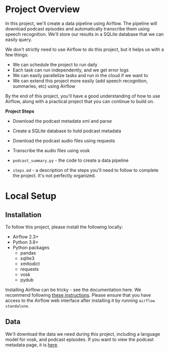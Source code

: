 # Project Overview

In this project, we'll create a data pipeline using Airflow.  The pipeline will download podcast episodes and automatically transcribe them using speech recognition.  We'll store our results in a SQLite database that we can easily query.

We don't strictly need to use Airflow to do this project, but it helps us with a few things:
* We can schedule the project to run daily
* Each task can run independently, and we get error logs
* We can easily parallelize tasks and run in the cloud if we want to
* We can extend this project more easily (add speech recognition, summaries, etc) using Airflow

By the end of this project, you'll have a good understanding of how to use Airflow, along with a practical project that you can continue to build on.

**Project Steps**

* Download the podcast metadata xml and parse
* Create a SQLite database to hold podcast metadata
* Download the podcast audio files using requests
* Transcribe the audio files using vosk

* `podcast_summary.py` - the code to create a data pipeline
* `steps.md` - a description of the steps you'll need to follow to complete the project.  It's not perfectly organized.

# Local Setup

## Installation

To follow this project, please install the following locally:

* Airflow 2.3+
* Python 3.8+
* Python packages
    * pandas
    * sqlite3
    * xmltodict
    * requests
    * vosk
    * pydub

Installing Airflow can be tricky - see the documentation here.  We recommend following [these instructions](https://airflow.apache.org/docs/apache-airflow/stable/start/local.html).  Please ensure that you have access to the Airflow web interface after installing it by running `airflow standalone`.

## Data

We'll download the data we need during this project, including a language model for vosk, and podcast episodes.  If you want to view the podcast metadata page, it is [here](https://www.marketplace.org/feed/podcast/marketplace/).